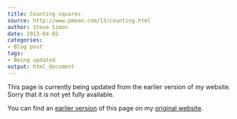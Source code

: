 ```yaml
---
title: Counting squares
source: http://www.pmean.com/13/counting.html
author: Steve Simon
date: 2013-04-02
categories:
- Blog post
tags:
- Being updated
output: html_document
---
```


This page is currently being updated from the earlier version of my website. Sorry that it is not yet fully available.

<!---More--->

You can find an [earlier version][sim1] of this page on my [original website][sim2].

[sim1]: http://www.pmean.com/13/counting.html
[sim2]: http://www.pmean.com/original_site.html
